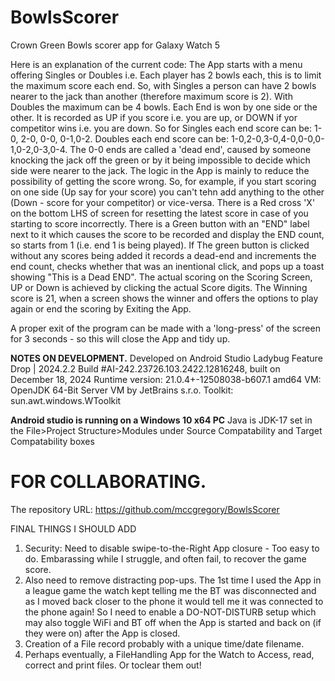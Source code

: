 # BowlsScorer
Crown Green Bowls scorer app for Galaxy Watch 5

Here is an explanation of the current code:
The App starts with a menu offering Singles or Doubles i.e. Each player has 2 bowls each, this is to limit the maximum score each end.
So, with Singles a person can have 2 bowls nearer to the jack than another (therefore maximum score is 2). With Doubles the maximum can be 4 bowls.
Each End is won by one side or the other.
It is recorded as UP if you score i.e. you are up, or DOWN if yor competitor wins i.e. you are down.
So for Singles each end score can be: 1-0, 2-0, 0-0, 0-1,0-2.
Doubles each end score can be: 1-0,2-0,3-0,4-0,0-0,0-1,0-2,0-3,0-4.
The 0-0 ends are called a 'dead end', caused by someone knocking the jack off the green or by it being impossible to decide which side were nearer to the jack.
The logic in the App is mainly to reduce the possibility of getting the score wrong.
So, for example,  if you start scoring on one side (Up say for your score) you can't tehn add anything to the other (Down - score for your competitor) or vice-versa.
There is a Red cross 'X' on the bottom LHS of screen for resetting the latest score in case of you starting to score incorrectly.
There is a Green button with an "END" label next to it which causes the score to be recorded and display the END count, so starts from 1 (i.e. end 1 is being played).
If The green button is clicked without any scores being added it records a dead-end and increments the end count, checks whether that was an inentional click, and pops up a toast showing "This is a Dead END". 
The actual scoring on the Scoring Screen, UP or Down is achieved by clicking the actual Score digits.
The Winning score is 21, when a screen shows the winner and offers the options to play again or end the scoring by Exiting the App.

A proper exit of the program can be made with a 'long-press' of the screen for 3 seconds - so this will close the App and tidy up.

**NOTES ON DEVELOPMENT.**
Developed on Android Studio Ladybug Feature Drop | 2024.2.2
Build #AI-242.23726.103.2422.12816248, built on December 18, 2024
Runtime version: 21.0.4+-12508038-b607.1 amd64
VM: OpenJDK 64-Bit Server VM by JetBrains s.r.o.
Toolkit: sun.awt.windows.WToolkit

**Android studio is running on a Windows 10 x64 PC**
Java is JDK-17 set in the File>Project Structure>Modules under Source Compatability and Target Compatability boxes 

FOR COLLABORATING.
==================
The repository URL:
https://github.com/mccgregory/BowlsScorer

FINAL THINGS I SHOULD ADD
1. Security: Need to disable swipe-to-the-Right App closure - Too easy to do. Embarassing while I struggle, and often fail, to recover the game score.
2. Also need to remove distracting pop-ups. The 1st time I used the App in a league game the watch kept telling me the BT was disconnected and as I moved back closer to the phone it would tell me it was connected to the phone again! So I need to enable a DO-NOT-DISTURB setup which may also toggle WiFi and BT off when the App is started and back on (if they were on) after the App is closed.
3. Creation of a File record probably with a unique time/date filename.
4. Perhaps eventually, a FileHandling App for the Watch to Access, read, correct and print files. Or toclear them out!   
 
